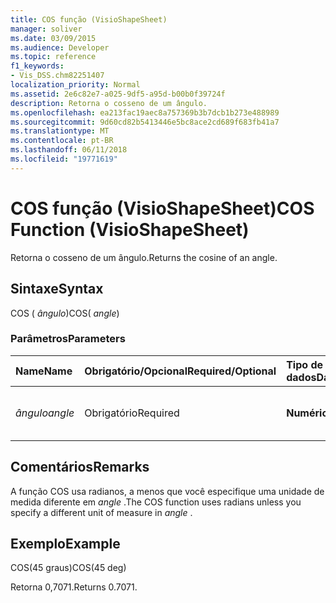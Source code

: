 ```yaml
---
title: COS função (VisioShapeSheet)
manager: soliver
ms.date: 03/09/2015
ms.audience: Developer
ms.topic: reference
f1_keywords:
- Vis_DSS.chm82251407
localization_priority: Normal
ms.assetid: 2e6c82e7-a025-9df5-a95d-b00b0f39724f
description: Retorna o cosseno de um ângulo.
ms.openlocfilehash: ea213fac19aec8a757369b3b7dcb1b273e488989
ms.sourcegitcommit: 9d60cd82b5413446e5bc8ace2cd689f683fb41a7
ms.translationtype: MT
ms.contentlocale: pt-BR
ms.lasthandoff: 06/11/2018
ms.locfileid: "19771619"
---
```

# <a name="cos-function-visioshapesheet"></a><span data-ttu-id="e2e4a-103">COS função (VisioShapeSheet)</span><span class="sxs-lookup"><span data-stu-id="e2e4a-103">COS Function (VisioShapeSheet)</span></span>

<span data-ttu-id="e2e4a-104">Retorna o cosseno de um ângulo.</span><span class="sxs-lookup"><span data-stu-id="e2e4a-104">Returns the cosine of an angle.</span></span> 
  
## <a name="syntax"></a><span data-ttu-id="e2e4a-105">Sintaxe</span><span class="sxs-lookup"><span data-stu-id="e2e4a-105">Syntax</span></span>

<span data-ttu-id="e2e4a-106">COS ( *ângulo*)</span><span class="sxs-lookup"><span data-stu-id="e2e4a-106">COS( *angle*)</span></span> 
  
### <a name="parameters"></a><span data-ttu-id="e2e4a-107">Parâmetros</span><span class="sxs-lookup"><span data-stu-id="e2e4a-107">Parameters</span></span>

|<span data-ttu-id="e2e4a-108">**Name**</span><span class="sxs-lookup"><span data-stu-id="e2e4a-108">**Name**</span></span>|<span data-ttu-id="e2e4a-109">**Obrigatório/Opcional**</span><span class="sxs-lookup"><span data-stu-id="e2e4a-109">**Required/Optional**</span></span>|<span data-ttu-id="e2e4a-110">**Tipo de dados**</span><span class="sxs-lookup"><span data-stu-id="e2e4a-110">**Data Type**</span></span>|<span data-ttu-id="e2e4a-111">**Descrição**</span><span class="sxs-lookup"><span data-stu-id="e2e4a-111">**Description**</span></span>|
|:-----|:-----|:-----|:-----|
| <span data-ttu-id="e2e4a-112">_ângulo_</span><span class="sxs-lookup"><span data-stu-id="e2e4a-112">_angle_</span></span> <br/> |<span data-ttu-id="e2e4a-113">Obrigatório</span><span class="sxs-lookup"><span data-stu-id="e2e4a-113">Required</span></span>  <br/> |<span data-ttu-id="e2e4a-114">**Numérico**</span><span class="sxs-lookup"><span data-stu-id="e2e4a-114">**Numeric**</span></span> <br/> |<span data-ttu-id="e2e4a-115">O ângulo do qual obter o cosseno.</span><span class="sxs-lookup"><span data-stu-id="e2e4a-115">The angle of which to get the cosine.</span></span>  <br/> |
   
## <a name="remarks"></a><span data-ttu-id="e2e4a-116">Comentários</span><span class="sxs-lookup"><span data-stu-id="e2e4a-116">Remarks</span></span>

<span data-ttu-id="e2e4a-117">A função COS usa radianos, a menos que você especifique uma unidade de medida diferente em *angle* .</span><span class="sxs-lookup"><span data-stu-id="e2e4a-117">The COS function uses radians unless you specify a different unit of measure in  *angle*  .</span></span> 
  
## <a name="example"></a><span data-ttu-id="e2e4a-118">Exemplo</span><span class="sxs-lookup"><span data-stu-id="e2e4a-118">Example</span></span>

<span data-ttu-id="e2e4a-119">COS(45 graus)</span><span class="sxs-lookup"><span data-stu-id="e2e4a-119">COS(45 deg)</span></span> 
  
<span data-ttu-id="e2e4a-120">Retorna 0,7071.</span><span class="sxs-lookup"><span data-stu-id="e2e4a-120">Returns 0.7071.</span></span> 
  

